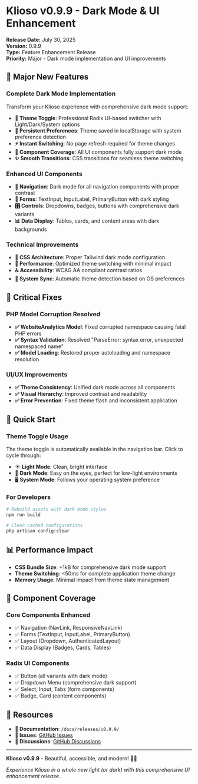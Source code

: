 # Klioso v0.9.9 - Dark Mode & UI Enhancement

**Release Date:** July 30, 2025  
**Version:** 0.9.9  
**Type:** Feature Enhancement Release  
**Priority:** Major - Dark mode implementation and UI improvements

## 🌙 Major New Features

### Complete Dark Mode Implementation
Transform your Klioso experience with comprehensive dark mode support:

- **🎨 Theme Toggle**: Professional Radix UI-based switcher with Light/Dark/System options
- **💾 Persistent Preferences**: Theme saved in localStorage with system preference detection
- **⚡ Instant Switching**: No page refresh required for theme changes
- **🎯 Component Coverage**: All UI components fully support dark mode
- **✨ Smooth Transitions**: CSS transitions for seamless theme switching

### Enhanced UI Components
- **📱 Navigation**: Dark mode for all navigation components with proper contrast
- **📝 Forms**: TextInput, InputLabel, PrimaryButton with dark styling
- **🎛️ Controls**: Dropdowns, badges, buttons with comprehensive dark variants
- **📊 Data Display**: Tables, cards, and content areas with dark backgrounds

### Technical Improvements
- **🔧 CSS Architecture**: Proper Tailwind dark mode configuration
- **🚀 Performance**: Optimized theme switching with minimal impact
- **♿ Accessibility**: WCAG AA compliant contrast ratios
- **🔄 System Sync**: Automatic theme detection based on OS preferences

## 🐛 Critical Fixes

### PHP Model Corruption Resolved
- **✅ WebsiteAnalytics Model**: Fixed corrupted namespace causing fatal PHP errors
- **✅ Syntax Validation**: Resolved "ParseError: syntax error, unexpected namespaced name"
- **✅ Model Loading**: Restored proper autoloading and namespace resolution

### UI/UX Improvements
- **✅ Theme Consistency**: Unified dark mode across all components
- **✅ Visual Hierarchy**: Improved contrast and readability
- **✅ Error Prevention**: Fixed theme flash and inconsistent application

## 🚀 Quick Start

### Theme Toggle Usage
The theme toggle is automatically available in the navigation bar. Click to cycle through:
- ☀️ **Light Mode**: Clean, bright interface
- 🌙 **Dark Mode**: Easy on the eyes, perfect for low-light environments  
- 🖥️ **System Mode**: Follows your operating system preference

### For Developers
```bash
# Rebuild assets with dark mode styles
npm run build

# Clear cached configurations
php artisan config:clear
```

## 📊 Performance Impact

- **CSS Bundle Size**: +1kB for comprehensive dark mode support
- **Theme Switching**: <50ms for complete application theme change
- **Memory Usage**: Minimal impact from theme state management

## 🎯 Component Coverage

### Core Components Enhanced
- ✅ Navigation (NavLink, ResponsiveNavLink)
- ✅ Forms (TextInput, InputLabel, PrimaryButton)
- ✅ Layout (Dropdown, AuthenticatedLayout)
- ✅ Data Display (Badges, Cards, Tables)

### Radix UI Components
- ✅ Button (all variants with dark mode)
- ✅ Dropdown Menu (comprehensive dark support)
- ✅ Select, Input, Tabs (form components)
- ✅ Badge, Card (content components)

## 🔗 Resources

- **📖 Documentation**: `/docs/releases/v0.9.9/`
- **🐛 Issues**: [GitHub Issues](https://github.com/nathanmaster/Klioso/issues)
- **💬 Discussions**: [GitHub Discussions](https://github.com/nathanmaster/Klioso/discussions)

---

**Klioso v0.9.9** - Beautiful, accessible, and modern! 🌙✨

*Experience Klioso in a whole new light (or dark) with this comprehensive UI enhancement release.*
